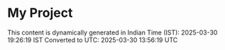 # My Project

This content is dynamically generated in Indian Time (IST): 2025-03-30 19:26:19 IST
Converted to UTC: 2025-03-30 13:56:19 UTC
